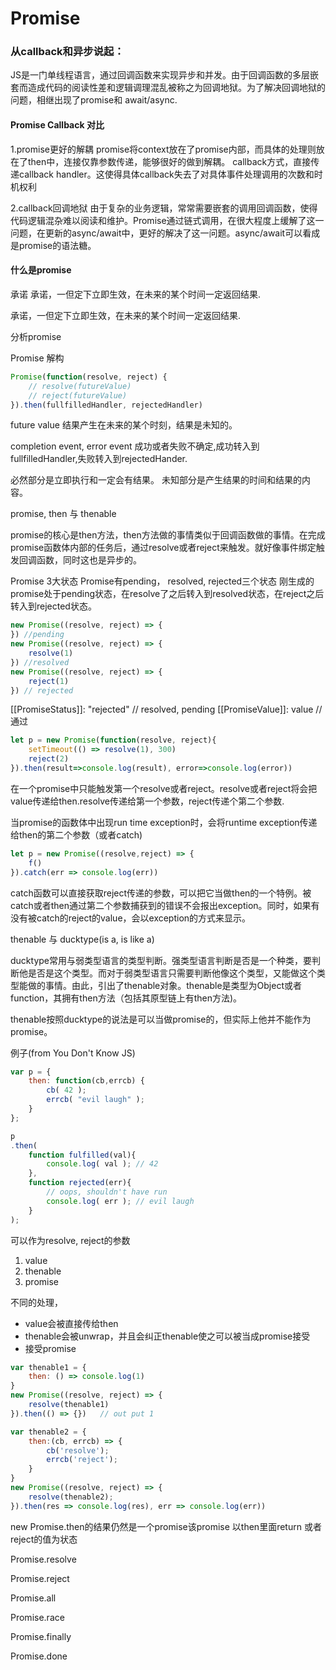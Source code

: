 # Promise

### 从callback和异步说起：

  JS是一门单线程语言，通过回调函数来实现异步和并发。由于回调函数的多层嵌套而造成代码的阅读性差和逻辑调理混乱被称之为回调地狱。为了解决回调地狱的问题，相继出现了promise和 await/async.

####  Promise   Callback 对比

1.promise更好的解耦
  promise将context放在了promise内部，而具体的处理则放在了then中，连接仅靠参数传递，能够很好的做到解耦。
callback方式，直接传递callback handler。这使得具体callback失去了对具体事件处理调用的次数和时机权利

2.callback回调地狱
  由于复杂的业务逻辑，常常需要嵌套的调用回调函数，使得代码逻辑混杂难以阅读和维护。Promise通过链式调用，在很大程度上缓解了这一问题，在更新的async/await中，更好的解决了这一问题。async/await可以看成是promise的语法糖。

#### 什么是promise

承诺
承诺，一但定下立即生效，在未来的某个时间一定返回结果.

承诺，一但定下立即生效，在未来的某个时间一定返回结果.

分析promise

Promise 解构
```javascript
Promise(function(resolve, reject) {
	// resolve(futureValue)
	// reject(futureValue)
}).then(fullfilledHandler, rejectedHandler)
```

future value
结果产生在未来的某个时刻，结果是未知的。

completion event, error event
成功或者失败不确定,成功转入到fullfilledHandler,失败转入到rejectedHander.

必然部分是立即执行和一定会有结果。 未知部分是产生结果的时间和结果的内容。

promise, then 与 thenable

promise的核心是then方法，then方法做的事情类似于回调函数做的事情。在完成promise函数体内部的任务后，通过resolve或者reject来触发。就好像事件绑定触发回调函数，同时这也是异步的。


Promise 3大状态 
Promise有pending， resolved, rejected三个状态
刚生成的promise处于pending状态，在resolve了之后转入到resolved状态，在reject之后转入到rejected状态。
```javascript
new Promise((resolve, reject) => {
}) //pending
new Promise((resolve, reject) => {
	resolve(1)
}) //resolved
new Promise((resolve, reject) => {
	reject(1)
}) // rejected
```
\[\[PromiseStatus]]: "rejected"   // resolved,  pending
\[\[PromiseValue]]: value         //  通过

```javascript
let p = new Promise(function(resolve, reject){
    setTimeout(() => resolve(1), 300)
    reject(2)
}).then(result=>console.log(result), error=>console.log(error))
```

在一个promise中只能触发第一个resolve或者reject。resolve或者reject将会把value传递给then.resolve传递给第一个参数，reject传递个第二个参数.

当promise的函数体中出现run time exception时，会将runtime exception传递给then的第二个参数（或者catch\)

```javascript
let p = new Promise((resolve,reject) => {
    f()
}).catch(err => console.log(err))
```

catch函数可以直接获取reject传递的参数，可以把它当做then的一个特例。被catch或者then通过第二个参数捕获到的错误不会报出exception。同时，如果有没有被catch的reject的value，会以exception的方式来显示。



thenable 与 ducktype\(is a,  is like a\)

ducktype常用与弱类型语言的类型判断。强类型语言判断是否是一个种类，要判断他是否是这个类型。而对于弱类型语言只需要判断他像这个类型，又能做这个类型能做的事情。由此，引出了thenable对象。thenable是类型为Object或者function，其拥有then方法（包括其原型链上有then方法\)。

thenable按照ducktype的说法是可以当做promise的，但实际上他并不能作为promise。

例子\(from You Don't Know JS\)

```javascript
var p = {
	then: function(cb,errcb) {
		cb( 42 );
		errcb( "evil laugh" );
	}
};

p
.then(
	function fulfilled(val){
		console.log( val ); // 42
	},
	function rejected(err){
		// oops, shouldn't have run
		console.log( err ); // evil laugh
	}
);
```

可以作为resolve, reject的参数

1. value
2. thenable
3. promise

不同的处理， 

* value会被直接传给then
* thenable会被unwrap，并且会纠正thenable使之可以被当成promise接受
* 接受promise

```javascript
var thenable1 = {
    then: () => console.log(1)
}
new Promise((resolve, reject) => {
    resolve(thenable1)
}).then(() => {})   // out put 1

var thenable2 = {
    then:(cb, errcb) => {
        cb('resolve');
        errcb('reject');
    }
}
new Promise((resolve, reject) => {
    resolve(thenable2);
}).then(res => console.log(res), err => console.log(err))

```

new Promise.then的结果仍然是一个promise该promise 以then里面return 或者reject的值为状态


Promise.resolve

Promise.reject

Promise.all

Promise.race

Promise.finally

Promise.done

